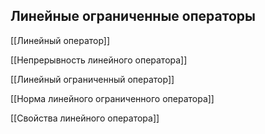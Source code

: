 Линейные ограниченные операторы
-------------------------------

[[Линейный оператор]]

[[Непрерывность линейного оператора]]

[[Линейный ограниченный оператор]]

[[Норма линейного ограниченного оператора]]

[[Свойства линейного оператора]]


